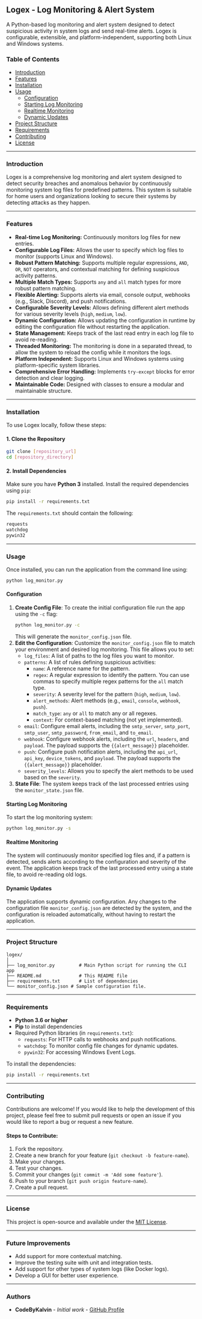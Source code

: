 ## Logex - Log Monitoring & Alert System

A Python-based log monitoring and alert system designed to detect suspicious activity in system logs and send real-time alerts. Logex is configurable, extensible, and platform-independent, supporting both Linux and Windows systems.

### Table of Contents
- [Introduction](#introduction)
- [Features](#features)
- [Installation](#installation)
- [Usage](#usage)
  - [Configuration](#configuration)
  - [Starting Log Monitoring](#starting-log-monitoring)
  - [Realtime Monitoring](#realtime-monitoring)
  - [Dynamic Updates](#dynamic-updates)
- [Project Structure](#project-structure)
- [Requirements](#requirements)
- [Contributing](#contributing)
- [License](#license)

---

### Introduction

Logex is a comprehensive log monitoring and alert system designed to detect security breaches and anomalous behavior by continuously monitoring system log files for predefined patterns. This system is suitable for home users and organizations looking to secure their systems by detecting attacks as they happen.

---

### Features

*   **Real-time Log Monitoring:** Continuously monitors log files for new entries.
*   **Configurable Log Files:** Allows the user to specify which log files to monitor (supports Linux and Windows).
*   **Robust Pattern Matching:** Supports multiple regular expressions, `AND`, `OR`, `NOT` operators, and contextual matching for defining suspicious activity patterns.
*   **Multiple Match Types:** Supports `any` and `all` match types for more robust pattern matching.
*   **Flexible Alerting:** Supports alerts via email, console output, webhooks (e.g., Slack, Discord), and push notifications.
*   **Configurable Severity Levels:** Allows defining different alert methods for various severity levels (`high`, `medium`, `low`).
*   **Dynamic Configuration:** Allows updating the configuration in runtime by editing the configuration file without restarting the application.
*   **State Management:** Keeps track of the last read entry in each log file to avoid re-reading.
*  **Threaded Monitoring:** The monitoring is done in a separated thread, to allow the system to reload the config while it monitors the logs.
*   **Platform Independent:** Supports Linux and Windows systems using platform-specific system libraries.
*   **Comprehensive Error Handling:** Implements `try-except` blocks for error detection and clear logging.
*   **Maintainable Code:** Designed with classes to ensure a modular and maintainable structure.

---

### Installation

To use Logex locally, follow these steps:

#### 1. Clone the Repository

```bash
git clone [repository_url]
cd [repository_directory]
```

#### 2. Install Dependencies

Make sure you have **Python 3** installed. Install the required dependencies using `pip`:

```bash
pip install -r requirements.txt
```

The `requirements.txt` should contain the following:
```txt
requests
watchdog
pywin32
```

---

### Usage

Once installed, you can run the application from the command line using:

```bash
python log_monitor.py
```

#### Configuration

1. **Create Config File**: To create the initial configuration file run the app using the `-c` flag:
    ```bash
    python log_monitor.py -c
    ```
    This will generate the `monitor_config.json` file.
2. **Edit the Configuration**: Customize the `monitor_config.json` file to match your environment and desired log monitoring. This file allows you to set:
    *   `log_files`: A list of paths to the log files you want to monitor.
    *   `patterns`: A list of rules defining suspicious activities:
        *   `name`: A reference name for the pattern.
        *   `regex`: A regular expression to identify the pattern. You can use commas to specify multiple regex patterns for the `all` match type.
        *   `severity`: A severity level for the pattern (`high`, `medium`, `low`).
        *   `alert_methods`: Alert methods (e.g., `email`, `console`, `webhook`, `push`).
        *   `match_type`:  `any` or `all` to match any or all regexes.
        *   `context`: For context-based matching (not yet implemented).
    *   `email`: Configure email alerts, including the `smtp_server`, `smtp_port`, `smtp_user`, `smtp_password`, `from_email`, and `to_email`.
    *   `webhook`: Configure webhook alerts, including the `url`, `headers`, and `payload`. The payload supports the `{{alert_message}}` placeholder.
    *   `push`: Configure push notification alerts, including the `api_url`, `api_key`, `device_tokens`, and `payload`. The payload supports the `{{alert_message}}` placeholder.
    * `severity_levels`: Allows you to specify the alert methods to be used based on the `severity`.
3. **State File**: The system keeps track of the last processed entries using the `monitor_state.json` file.

#### Starting Log Monitoring

To start the log monitoring system:

```bash
python log_monitor.py -s
```

#### Realtime Monitoring

The system will continuously monitor specified log files and, if a pattern is detected, sends alerts according to the configuration and severity of the event. The application keeps track of the last processed entry using a state file, to avoid re-reading old logs.

#### Dynamic Updates

The application supports dynamic configuration. Any changes to the configuration file `monitor_config.json` are detected by the system, and the configuration is reloaded automatically, without having to restart the application.

---

### Project Structure

```
logex/
│
├── log_monitor.py         # Main Python script for running the CLI app
├── README.md              # This README file
├── requirements.txt       # List of dependencies
└── monitor_config.json # Sample configuration file.
```

---

### Requirements

-   **Python 3.6 or higher**
-   **Pip** to install dependencies
-   Required Python libraries (in `requirements.txt`):
    -   `requests`: For HTTP calls to webhooks and push notifications.
    -   `watchdog`: To monitor config file changes for dynamic updates.
    -   `pywin32`: For accessing Windows Event Logs.

To install the dependencies:

```bash
pip install -r requirements.txt
```

---

### Contributing

Contributions are welcome! If you would like to help the development of this project, please feel free to submit pull requests or open an issue if you would like to report a bug or request a new feature.

#### Steps to Contribute:

1. Fork the repository.
2. Create a new branch for your feature (`git checkout -b feature-name`).
3. Make your changes.
4. Test your changes.
5. Commit your changes (`git commit -m 'Add some feature'`).
6. Push to your branch (`git push origin feature-name`).
7. Create a pull request.

---

### License

This project is open-source and available under the [MIT License](LICENSE).

---

### Future Improvements

- Add support for more contextual matching.
- Improve the testing suite with unit and integration tests.
- Add support for other types of system logs (like Docker logs).
- Develop a GUI for better user experience.

---

### Authors

-   **CodeByKalvin** - *Initial work* - [GitHub Profile](https://github.com/codebykalvin)

